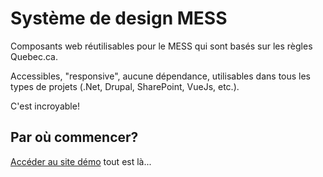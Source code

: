 # Système de design MESS

Composants web réutilisables pour le MESS qui sont basés sur les règles Quebec.ca.

Accessibles, "responsive", aucune dépendance, utilisables dans tous les types de projets (.Net, Drupal, SharePoint, VueJs, etc.).

C'est incroyable!


## Par où commencer?

[Accéder au site démo](https://lively-cliff-018a9540f.azurestaticapps.net/base/utilisation) tout est là...
